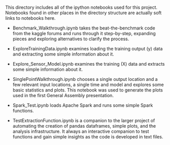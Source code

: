 This directory includes all of the ipython notebooks used for this project. Notebooks found in other places in the directory structure are actually soft links to notebooks here.

- Benchmark\_Walkthrough.ipynb takes the beat-the-benchmark code from the kaggle forums and runs through it step-by-step, expanding pieces and exploring alternatives to clarify the process.

- ExploreTrainingData.ipynb examines loading the training output (y) data and extracting some simple information about it.

- Explore\_Sensor\_Model.ipynb examines the training (X) data and extracts some simple information about it.

- SinglePointWalkthrough.ipynb chooses a single output location and a few relevant input locations, a single time and model and explores some basic statistics and plots. This notebook was used to generate the plots used in the first General Assembly presentation.

- Spark\_Test.ipynb loads Apache Spark and runs some simple Spark functions.

- TestExtractionFunction.ipynb is a companion to the larger project of automating the creation of pandas dataframes, simple plots, and the analysis infrastructure. It always an interactive companion to test functions and gain simple insights as the code is developed in text files.
